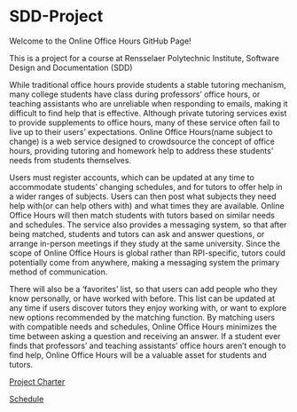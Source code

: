 SDD-Project
===========
Welcome to the Online Office Hours GitHub Page!

This is a project for a course at Rensselaer Polytechnic Institute, Software Design and Documentation (SDD)

While traditional office hours provide students a stable tutoring mechanism, many college students have class during professors’ office hours, or teaching assistants who are unreliable when responding to emails, making it difficult to find help that is effective. Although private tutoring services exist to provide supplements to office hours, many of these service often fail to live up to their users’ expectations. Online Office Hours(name subject to change) is a web service designed to crowdsource the concept of office hours, providing tutoring and homework help to address these students’ needs from students themselves.


Users must register accounts, which can be updated at any time to accommodate students’ changing schedules, and for tutors to offer help in a wider ranges of subjects. Users can then post what subjects they need help with(or can help others with) and what times they are available. Online Office Hours will then match students with tutors based on similar needs and schedules. The service also provides a messaging system, so that after being matched, students and tutors can ask and answer questions, or arrange in-person meetings if they study at the same university. Since the scope of Online Office Hours is global rather than RPI-specific, tutors could potentially come from anywhere, making a messaging system the primary method of communication.


There will also be a ‘favorites’ list, so that users can add people who they know personally, or have worked with before. This list can be updated at any time if users discover tutors they enjoy working with, or want to explore new options recommended by the matching function.
	By matching users with compatible needs and schedules, Online Office Hours minimizes the time between asking a question and receiving an answer. If a student ever finds that professors’ and teaching assistants’ office hours aren’t enough to find help, Online Office Hours will be a valuable asset for students and tutors.

<a href="https://github.com/Malopla/SDD-Project/wiki/Project-Charter">Project Charter</a>

<a href="https://github.com/Malopla/SDD-Project/wiki/Schedule">Schedule</a>
